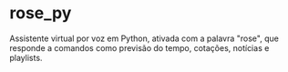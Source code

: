 # rose_py
Assistente virtual por voz em Python, ativada com a palavra "rose", que responde a comandos como previsão do tempo, cotações, notícias e playlists.

